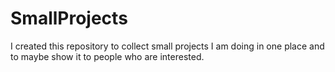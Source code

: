 # SmallProjects
I created this repository to collect small projects I am doing in one place and to maybe show it to people who are interested. 
